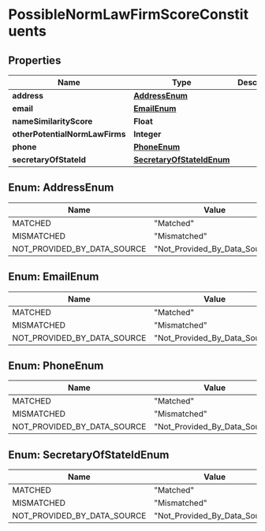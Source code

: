 

# PossibleNormLawFirmScoreConstituents


## Properties

| Name | Type | Description | Notes |
|------------ | ------------- | ------------- | -------------|
|**address** | [**AddressEnum**](#AddressEnum) |  |  |
|**email** | [**EmailEnum**](#EmailEnum) |  |  |
|**nameSimilarityScore** | **Float** |  |  |
|**otherPotentialNormLawFirms** | **Integer** |  |  |
|**phone** | [**PhoneEnum**](#PhoneEnum) |  |  |
|**secretaryOfStateId** | [**SecretaryOfStateIdEnum**](#SecretaryOfStateIdEnum) |  |  |



## Enum: AddressEnum

| Name | Value |
|---- | -----|
| MATCHED | &quot;Matched&quot; |
| MISMATCHED | &quot;Mismatched&quot; |
| NOT_PROVIDED_BY_DATA_SOURCE | &quot;Not_Provided_By_Data_Source&quot; |



## Enum: EmailEnum

| Name | Value |
|---- | -----|
| MATCHED | &quot;Matched&quot; |
| MISMATCHED | &quot;Mismatched&quot; |
| NOT_PROVIDED_BY_DATA_SOURCE | &quot;Not_Provided_By_Data_Source&quot; |



## Enum: PhoneEnum

| Name | Value |
|---- | -----|
| MATCHED | &quot;Matched&quot; |
| MISMATCHED | &quot;Mismatched&quot; |
| NOT_PROVIDED_BY_DATA_SOURCE | &quot;Not_Provided_By_Data_Source&quot; |



## Enum: SecretaryOfStateIdEnum

| Name | Value |
|---- | -----|
| MATCHED | &quot;Matched&quot; |
| MISMATCHED | &quot;Mismatched&quot; |
| NOT_PROVIDED_BY_DATA_SOURCE | &quot;Not_Provided_By_Data_Source&quot; |



